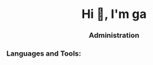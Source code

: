 <div style="width: 100%; height: 300px; overflow: hidden; background-position: center; background-size: cover; background-image: url('https://cdn.textures4photoshop.com/tex/thumbs/matrix-code-animation-gif-free-animated-background-716.gif');">
</div>

<h1 align="center">Hi 👋, I'm ga</h1>
<h3 align="center">Administration</h3>


<h3 align="left">Languages and Tools:</h3>
<p align="left">
  <!-- Your icons here -->
</p>

<p align="center">
</p>
